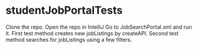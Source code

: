 # studentJobPortalTests
Clone the repo.
Open the repo in IntelliJ
Go to JobSearchPortal.xml and run it. 
First test method creates new jobListings by createAPI.
Second test method searches for jobListings using a few filters.
